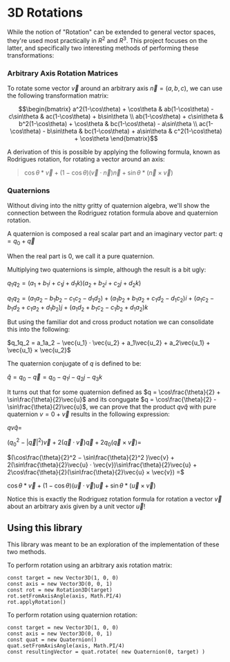 # 3D Rotations

While the notion of "Rotation" can be extended to general vector spaces, they're used most practically in $R^2$ and $R^3$. This project focuses on the latter, and specifically two interesting methods of performing these transformations:


### Arbitrary Axis Rotation Matrices

To rotate some vector $\vec{v}$ around an arbitrary axis $\vec{n} = (a, b, c)$, we can use the following transformation matrix:

```math
\begin{bmatrix} a^2(1-\cos\theta) + \cos\theta & ab(1-\cos\theta) - c\sin\theta & ac(1-\cos\theta) + b\sin\theta \\ ab(1-\cos\theta) + c\sin\theta & b^2(1-\cos\theta) + \cos\theta & bc(1-\cos\theta) - a\sin\theta \\ ac(1-\cos\theta) - b\sin\theta & bc(1-\cos\theta) + a\sin\theta & c^2(1-\cos\theta) + \cos\theta \end{bmatrix}
``` 


A derivation of this is possible by applying the following formula, known as Rodrigues rotation, for rotating a vector around an axis:

> $\cos\theta * \vec{v} + (1-\cos\theta)(\vec{v} \cdot \vec{n})\vec{n} + \sin\theta * (\vec{n} \times \vec{v})$


### Quaternions

Without diving into the nitty gritty of quaternion algebra, we'll show the connection between the Rodriguez rotation formula above and quaternion rotation.

A quaternion is composed a real scalar part and an imaginary vector part: $q = q_0 + \vec{q}$

When the real part is 0, we call it a pure quaternion.

Multiplying two quaternions is simple, although the result is a bit ugly:

$q_1​q_2​=(a_1​+b_1​i+c_1​j+d_1​k)(a_2​+b_2​i+c_2​j+d_2​k)$

$q_1 q_2 =(a_1 a_2 - b_1 b_2 - c_1 c_2 - d_1 d_2)\;+$
$(a_1 b_2 + b_1 a_2 + c_1 d_2 - d_1 c_2) i\;+$
$(a_1 c_2 - b_1 d_2 + c_1 a_2 + d_1 b_2) j\;+$
$(a_1 d_2 + b_1 c_2 - c_1 b_2 + d_1 a_2) k$

But using the familiar dot and cross product notation we can consolidate this into the following:

$q_1q_2 = a_1a_2 − \vec{u_1} · \vec{u_2} + a_1\vec{u_2} + a_2\vec{u_1} + \vec{u_1} × \vec{u_2}$

The quaternion conjugate of $q$ is defined to be:

$\hat{q} = q_0 - \vec{q} = q_0 - q_1i - q_2j - q_3k$ 


It turns out that for some quaternion defined as $q = \cos\frac{\theta}{2} + \sin\frac{\theta}{2}\vec{u}$ and its congugate $q = \cos\frac{\theta}{2} - \sin\frac{\theta}{2}\vec{u}$, we can prove that the product $qv\hat{q}$ with pure quaternion $v = 0 + \vec{v}$ results in the following expression:

$qv\hat{q} =$

$(q_0^2 − |\vec{q}|^2 )\vec{v} + 2(\vec{q} · \vec{v})\vec{q} + 2q_0(\vec{q} × \vec{v}) =$

$(\cos\frac{\theta}{2}^2 − \sin\frac{\theta}{2}^2 )\vec{v} + 2(\sin\frac{\theta}{2}\vec{u} · \vec{v})\sin\frac{\theta}{2}\vec{u} + 2\cos\frac{\theta}{2}(\sin\frac{\theta}{2}\vec{u} × \vec{v}) =$

$\cos\theta * \vec{v} + (1 − \cos\theta)(\vec{u} · \vec{v})\vec{u} + \sin\theta * (\vec{u} × \vec{v})$

Notice this is exactly the Rodriguez rotation formula for rotation a vector $\vec{v}$ about an arbitrary axis given by a unit vector $\vec{u}$!


## Using this library

This library was meant to be an exploration of the implementation of these two methods.

To perform rotation using an arbitrary axis rotation matrix:

```
const target = new Vector3D(1, 0, 0)
const axis = new Vector3D(0, 0, 1)
const rot = new Rotation3D(target)
rot.setFromAxisAngle(axis, Math.PI/4)
rot.applyRotation()
```

To perform rotation using quaternion rotation:

```
const target = new Vector3D(1, 0, 0)
const axis = new Vector3D(0, 0, 1)
const quat = new Quaternion()
quat.setFromAxisAngle(axis, Math.PI/4)
const resultingVector = quat.rotate( new Quaternion(0, target) )
```

